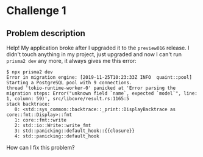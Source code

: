 # Challenge 1

## Problem description

Help! My application broke after I upgraded it to the `preview016` release. I didn't touch anything in my project, just upgraded and now I can't run `prisma2 dev` any more, it always gives me this error:

```
$ npx prisma2 dev
Error in migration engine: [2019-11-25T10:23:33Z INFO  quaint::pool] Starting a PostgreSQL pool with 9 connections.
thread 'tokio-runtime-worker-0' panicked at 'Error parsing the migration steps: Error("unknown field `name`, expected `model`", line: 1, column: 59)', src/libcore/result.rs:1165:5
stack backtrace:
   0: <std::sys_common::backtrace::_print::DisplayBacktrace as core::fmt::Display>::fmt
   1: core::fmt::write
   2: std::io::Write::write_fmt
   3: std::panicking::default_hook::{{closure}}
   4: std::panicking::default_hook
```

How can I fix this problem?